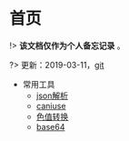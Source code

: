 # 首页

!>  **该文档仅作为个人备忘记录** 。

?> 更新：2019-03-11，[git](view/else/git.md)

* 常用工具
    - [json解析](https://www.json.cn/)
    - [caniuse](https://caniuse.com/)
    - [色值转换](https://www.sioe.cn/yingyong/yanse-rgb-16/)
    - [base64](http://imgbase64.duoshitong.com/)

<!-- * 个人项目地址
    - [iTry官网](http://nikai.site/itry/index.html)
    - [24国官网](http://www.24country.com/#/home)
    - 24国app
    - [挖机达人app](https://sj.qq.com/myapp/detail.htm?apkName=com.pitking.operate)
    - [明规则app(部分)](https://sj.qq.com/myapp/detail.htm?apkName=com.mingrule.operate)
    - SpeedoApp(ipad展示app)
    - 51合乘小程序
    - [无忧宝(微信公众号)](http://www.wuyuhappy.com)
    - [微信请柬(微信网页)](http://h5.ziyouse.cn/1_5b3f3ac02d951.html)
    - [邮储抽奖(微信网页)](http://www.yiyisoft.net/PostPrizes/www/redirect.html)

* 个人测试demo地址
    - 商城小程序demo
    - [nodeJS后台(暂时啥都没有)](http://nikai.site/)
    - 三方授权分享测试(更换服务器暂时失效)
    - [安卓测试demo](https://github.com/nkHub/androidTest) -->

